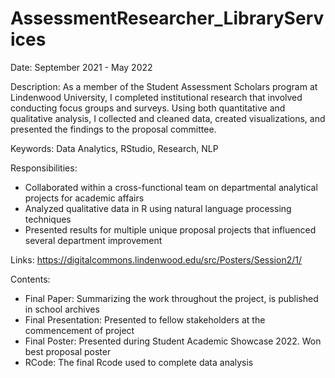 # AssessmentResearcher_LibraryServices

Date:
September 2021 - May 2022

Description:
As a member of the Student Assessment Scholars program at Lindenwood University, I completed institutional research that involved conducting focus groups and surveys. Using both quantitative and qualitative analysis, I collected and cleaned data, created visualizations, and presented the findings to the proposal committee.

Keywords:
Data Analytics, RStudio, Research, NLP

Responsibilities:
- Collaborated within a cross-functional team on departmental analytical projects for academic affairs
- Analyzed qualitative data in R using natural language processing techniques
- Presented results for multiple unique proposal projects that influenced several department improvement

Links:
https://digitalcommons.lindenwood.edu/src/Posters/Session2/1/

Contents:
- Final Paper: Summarizing the work throughout the project, is published in school archives
- Final Presentation: Presented to fellow stakeholders at the commencement of project
- Final Poster: Presented during Student Academic Showcase 2022. Won best proposal poster
- RCode: The final Rcode used to complete data analysis
